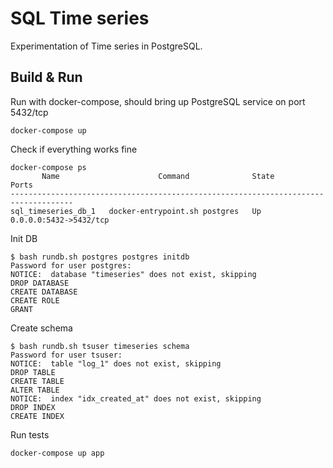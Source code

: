 # SQL Time series
Experimentation of Time series in PostgreSQL.

## Build & Run

<!-- Build

```
docker build -t sql_timeseries -f Dockerfile .
```

run container

```
xhost local:root
docker run --rm -it -v $PWD:/app sql_timeseries python /app/run.py
``` -->

Run with docker-compose, should bring up PostgreSQL service on port 5432/tcp

```
docker-compose up
```

Check if everything works fine 

```
docker-compose ps
       Name                      Command              State           Ports         
------------------------------------------------------------------------------------
sql_timeseries_db_1   docker-entrypoint.sh postgres   Up      0.0.0.0:5432->5432/tcp
```

Init DB

```
$ bash rundb.sh postgres postgres initdb
Password for user postgres:
NOTICE:  database "timeseries" does not exist, skipping
DROP DATABASE
CREATE DATABASE
CREATE ROLE
GRANT
```

Create schema 

```
$ bash rundb.sh tsuser timeseries schema
Password for user tsuser: 
NOTICE:  table "log_1" does not exist, skipping
DROP TABLE
CREATE TABLE
ALTER TABLE
NOTICE:  index "idx_created_at" does not exist, skipping
DROP INDEX
CREATE INDEX
```

Run tests

```
docker-compose up app
```

